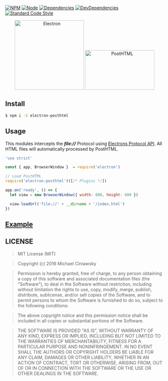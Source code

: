 [![NPM][npm]][npm-url]
[![Node][node]][node-url]
[![Dependencies][deps]][deps-url]
[![DevDependencies][devdeps]][devdeps-url]
[![Standard Code Style][style]][style-url]

<div align="center">
  <img width="220" title="Electron" src="https://worldvectorlogo.com/logos/electron-4.svg" />
  <img width="220" height="125" title="PostHTML" src="http://posthtml.github.io/posthtml/logo.svg">
</div>

## Install

```bash
$ npm i -S electron-posthtml
```

## Usage
This modules intercepts the **_file://_** Protocol using [Electrons Protocol API][api]. All HTML files will automatically processed by PostHTML.

[api]: http://electron.atom.io/docs/api/protocol/

```js
'use strict'

const { app, BrowserWindow }  = require('electron')

// Load PostHTML
require('electron-posthtml')([/* Plugins */])

app.on('ready', () => {
  let view = new BrowserWindow({ width: 800, height: 600 })

  view.loadUrl('file://' + __dirname + '/index.html')
})
```

## [Example](https://github.com/posthtml/electron-posthtml//tree/master/test)

## LICENSE

> MIT License (MIT)

> Copyright (c) 2016 Michael Ciniawsky

> Permission is hereby granted, free of charge, to any person obtaining a copy
of this software and associated documentation files (the "Software"), to deal
in the Software without restriction, including without limitation the rights
to use, copy, modify, merge, publish, distribute, sublicense, and/or sell
copies of the Software, and to permit persons to whom the Software is
furnished to do so, subject to the following conditions:

> The above copyright notice and this permission notice shall be included in all
copies or substantial portions of the Software.

> THE SOFTWARE IS PROVIDED "AS IS", WITHOUT WARRANTY OF ANY KIND, EXPRESS OR
IMPLIED, INCLUDING BUT NOT LIMITED TO THE WARRANTIES OF MERCHANTABILITY,
FITNESS FOR A PARTICULAR PURPOSE AND NONINFRINGEMENT. IN NO EVENT SHALL THE
AUTHORS OR COPYRIGHT HOLDERS BE LIABLE FOR ANY CLAIM, DAMAGES OR OTHER
LIABILITY, WHETHER IN AN ACTION OF CONTRACT, TORT OR OTHERWISE, ARISING FROM,
OUT OF OR IN CONNECTION WITH THE SOFTWARE OR THE USE OR OTHER DEALINGS IN THE
SOFTWARE.

[npm]: https://img.shields.io/npm/v/electron-posthtml.svg
[npm-url]: https://npmjs.com/package/electron-posthtml

[node]: https://img.shields.io/node/v/gh-badges.svg?maxAge=2592000
[node-url]: https://nodejs.org

[deps]: https://david-dm.org/posthtml/electron-posthtml.svg
[deps-url]: https://david-dm.org/posthtml/electron-posthtml

[devdeps]: https://david-dm.org/posthtml/electron-posthtml/dev-status.svg
[devdeps-url]: https://david-dm.org/posthtml/electron-posthtml#info=devDependencies

[style]: https://img.shields.io/badge/code%20style-standard-yellow.svg
[style-url]: http://standardjs.com/

[travis]: http://img.shields.io/travis/posthtml/electron-posthtml.svg
[travis-url]: https://travis-ci.org/posthtml/electron-posthtml

[travis-rel]: http://img.shields.io/travis/posthtml/electron-posthtml.svg?branch=release/1.0.0
[travis-rel-url]:https://travis-ci.org/posthtml/electron-posthtml?branch=release/1.0.0

[travis-dev]: http://img.shields.io/travis/posthtml/electron-posthtml.svg?branch=develop
[travis-dev-url]: https://travis-ci.org/posthtml/electron-posthtml?branch=develop

[cover]: https://coveralls.io/repos/github/posthtml/electron-posthtml/badge.svg?branch=master
[cover-url]: https://coveralls.io/github/posthtml/electron-posthtml?branch=master

[cover-rel]: https://coveralls.io/repos/github/posthtml/electron-posthtml/badge.svg?branch=release/1.0.0
[cover-rel-url]: https://coveralls.io/github/posthtml/electron-posthtml?branch=release/1.0.0

[cover-dev]: https://coveralls.io/repos/github/posthtml/electron-posthtml/badge.svg?branch=develop
[cover-dev-url]: https://coveralls.io/github/posthtml/electron-posthtml?branch=develop

[license]: https://img.shields.io/github/license/posthtml/electron-posthtml.svg
[license-url]: https://raw.githubusercontent.com/posthtml/electron-posthtml/master/LICENSE

